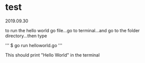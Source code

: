 # test

2019.09.30

to run the hello world go file...go to terminal...and go to the folder directory...then type

'''
$ go run helloworld.go
'''

This should print "Hello World" in the terminal